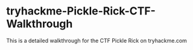 # tryhackme-Pickle-Rick-CTF-Walkthrough
This is a detailed walkthrough for the CTF Pickle Rick on tryhackme.com
